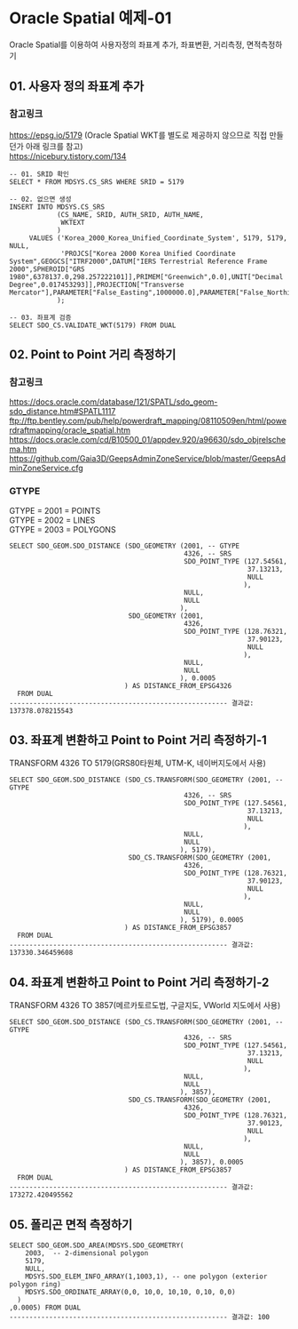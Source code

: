 # Oracle Spatial 예제-01
Oracle Spatial를 이용하여 사용자정의 좌표계 추가, 좌표변환, 거리측정, 면적측정하기

## 01. 사용자 정의 좌표계 추가 
### 참고링크  
https://epsg.io/5179 (Oracle Spatial WKT를 별도로 제공하지 않으므로 직접 만들던가 아래 링크를 참고)  
https://nicebury.tistory.com/134  
```
-- 01. SRID 확인
SELECT * FROM MDSYS.CS_SRS WHERE SRID = 5179

-- 02. 없으면 생성
INSERT INTO MDSYS.CS_SRS
            (CS_NAME, SRID, AUTH_SRID, AUTH_NAME,
             WKTEXT
            )
     VALUES ('Korea_2000_Korea_Unified_Coordinate_System', 5179, 5179, NULL,
             'PROJCS["Korea 2000 Korea Unified Coordinate System",GEOGCS["ITRF2000",DATUM["IERS Terrestrial Reference Frame 2000",SPHEROID["GRS 1980",6378137.0,298.257222101]],PRIMEM["Greenwich",0.0],UNIT["Decimal Degree",0.017453293]],PROJECTION["Transverse Mercator"],PARAMETER["False_Easting",1000000.0],PARAMETER["False_Northing",2000000.0],PARAMETER["Central_Meridian",127.5],PARAMETER["Scale_Factor",0.9996],PARAMETER["Latitude_Of_Origin",38.0],UNIT["Meter",1.0]]'
            );
            
-- 03. 좌표계 검증            
SELECT SDO_CS.VALIDATE_WKT(5179) FROM DUAL
```

## 02. Point to Point 거리 측정하기
### 참고링크  
https://docs.oracle.com/database/121/SPATL/sdo_geom-sdo_distance.htm#SPATL1117  
ftp://ftp.bentley.com/pub/help/powerdraft_mapping/08110509en/html/powerdraftmapping/oracle_spatial.htm  
https://docs.oracle.com/cd/B10500_01/appdev.920/a96630/sdo_objrelschema.htm  
https://github.com/Gaia3D/GeepsAdminZoneService/blob/master/GeepsAdminZoneService.cfg  
### GTYPE  
GTYPE = 2001 = POINTS  
GTYPE = 2002 = LINES  
GTYPE = 2003 = POLYGONS  
```
SELECT SDO_GEOM.SDO_DISTANCE (SDO_GEOMETRY (2001, -- GTYPE
                                            4326, -- SRS 
                                            SDO_POINT_TYPE (127.54561, 
                                                            37.13213,
                                                            NULL
                                                           ),
                                            NULL,
                                            NULL
                                           ),
                              SDO_GEOMETRY (2001,
                                            4326,
                                            SDO_POINT_TYPE (128.76321,
                                                            37.90123,
                                                            NULL
                                                           ),
                                            NULL,
                                            NULL
                                           ), 0.0005
                             ) AS DISTANCE_FROM_EPSG4326
  FROM DUAL
------------------------------------------------------- 결과값: 137378.078215543
```

## 03. 좌표계 변환하고 Point to Point 거리 측정하기-1 
TRANSFORM 4326 TO 5179(GRS80타원체, UTM-K, 네이버지도에서 사용)
```
SELECT SDO_GEOM.SDO_DISTANCE (SDO_CS.TRANSFORM(SDO_GEOMETRY (2001, -- GTYPE
                                            4326, -- SRS 
                                            SDO_POINT_TYPE (127.54561, 
                                                            37.13213,
                                                            NULL
                                                           ),
                                            NULL,
                                            NULL
                                           ), 5179),
                              SDO_CS.TRANSFORM(SDO_GEOMETRY (2001,
                                            4326,
                                            SDO_POINT_TYPE (128.76321,
                                                            37.90123,
                                                            NULL
                                                           ),
                                            NULL,
                                            NULL
                                           ), 5179), 0.0005
                             ) AS DISTANCE_FROM_EPSG3857
  FROM DUAL
------------------------------------------------------- 결과값: 137330.346459608
```

## 04. 좌표계 변환하고 Point to Point 거리 측정하기-2
TRANSFORM 4326 TO 3857(메르카토르도법, 구글지도, VWorld 지도에서 사용)
```
SELECT SDO_GEOM.SDO_DISTANCE (SDO_CS.TRANSFORM(SDO_GEOMETRY (2001, -- GTYPE
                                            4326, -- SRS 
                                            SDO_POINT_TYPE (127.54561, 
                                                            37.13213,
                                                            NULL
                                                           ),
                                            NULL,
                                            NULL
                                           ), 3857),
                              SDO_CS.TRANSFORM(SDO_GEOMETRY (2001,
                                            4326,
                                            SDO_POINT_TYPE (128.76321,
                                                            37.90123,
                                                            NULL
                                                           ),
                                            NULL,
                                            NULL
                                           ), 3857), 0.0005
                             ) AS DISTANCE_FROM_EPSG3857
  FROM DUAL
------------------------------------------------------- 결과값: 173272.420495562
```

## 05. 폴리곤 면적 측정하기
```
SELECT SDO_GEOM.SDO_AREA(MDSYS.SDO_GEOMETRY(
    2003,  -- 2-dimensional polygon
    5179,
    NULL,
    MDSYS.SDO_ELEM_INFO_ARRAY(1,1003,1), -- one polygon (exterior polygon ring)
    MDSYS.SDO_ORDINATE_ARRAY(0,0, 10,0, 10,10, 0,10, 0,0)
  )
,0.0005) FROM DUAL
------------------------------------------------------- 결과값: 100
```
